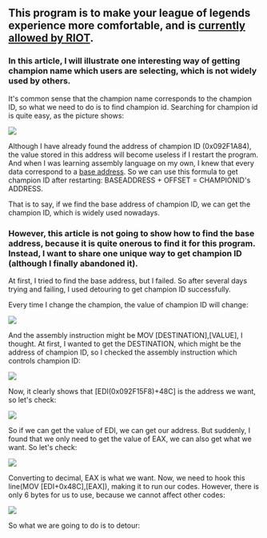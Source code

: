 
<h2>This program is to make your league of legends experience more comfortable, and is <a href="https://www.reddit.com/r/leagueoflegends/comments/7q6xku/runesreformed_set_your_runes_automatically/dsnjm0z/">currently allowed by RIOT</a>.</h2>

<h3>In this article, I will illustrate one interesting way of getting champion name which users are selecting, which is not widely used by others.</h3>
<p>It's common sense that the champion name corresponds to the champion ID, so what we need to do is to find champion id. Searching for champion id is quite easy, as the picture shows:</p>
<img src="https://github.com/xuan32546/LOL-X-Assistant/blob/master/pics/1.png">
<p>Although I have already found the address of champion ID (0x092F1A84), the value stored in this address will become useless if I restart the program. And when I was learning assembly language on my own, I knew that every data correspond to a <a href="https://whatis.techtarget.com/definition/base-address">base address</a>. So we can use this formula to get champion ID after restarting: BASEADDRESS + OFFSET = CHAMPIONID's ADDRESS.</p>
<p>That is to say, if we find the base address of champion ID, we can get the champion ID, which is widely used nowadays.</p>
<h3>However, this article is not going to show how to find the base address, because it is quite onerous to find it for this program. Instead, I want to share one unique way to get champion ID (although I finally abandoned it).</h3>
<p>At first, I tried to find the base address, but I failed. So after several days trying and failing, I used detouring to get champion ID successfully.</p>
<p>Every time I change the champion, the value of champion ID will change:</p>
<img src="https://github.com/xuan32546/LOL-X-Assistant/blob/master/pics/2.gif">
<p>And the assembly instruction might be MOV [DESTINATION],[VALUE], I thought. At first, I wanted to get the DESTINATION, which might be the address of champion ID, so I checked the assembly instruction which controls champion ID:</p>
<img src="https://github.com/xuan32546/LOL-X-Assistant/blob/master/pics/3.png">
<p>Now, it clearly shows that [EDI(0x092F15F8)+48C] is the address we want, so let's check:</p>
<img src="https://github.com/xuan32546/LOL-X-Assistant/blob/master/pics/4.png">
<p>So if we can get the value of EDI, we can get our address. But suddenly, I found that we only need to get the value of EAX, we can also get what we want. So let's check:</p>
<img src="https://github.com/xuan32546/LOL-X-Assistant/blob/master/pics/5.png">
<p>Converting to decimal, EAX is what we want. Now, we need to hook this line(MOV [EDI+0x48C],[EAX]), making it to run our codes. However, there is only 6 bytes for us to use, because we cannot affect other codes:</p>
<img src="https://github.com/xuan32546/LOL-X-Assistant/blob/master/pics/6.png">
<p>So what we are going to do is to detour:</p>
